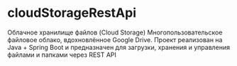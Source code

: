 # cloudStorageRestApi
Облачное хранилище файлов (Cloud Storage) Многопользовательское файловое облако, вдохновлённое Google Drive. Проект реализован на Java + Spring Boot и предназначен для загрузки, хранения и управления файлами и папками через REST API 
